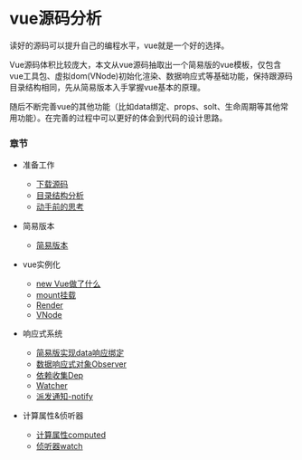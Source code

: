 # vue源码分析
读好的源码可以提升自己的编程水平，vue就是一个好的选择。

Vue源码体积比较庞大，本文从vue源码抽取出一个简易版的vue模板，仅包含vue工具包、虚拟dom(VNode)初始化渲染、数据响应式等基础功能，保持跟源码目录结构相同，先从简易版本入手掌握vue基本的原理。

随后不断完善vue的其他功能（比如data绑定、props、solt、生命周期等其他常用功能）。在完善的过程中可以更好的体会到代码的设计思路。

### 章节
* 准备工作
  * [下载源码](https://github.com/lo4396ve/vue-analysis/tree/simple/doc/ready/download)
  * [目录结构分析](https://github.com/lo4396ve/vue-analysis/tree/simple/doc/ready/structure)
  * [动手前的思考](https://github.com/lo4396ve/vue-analysis/tree/simple/doc/ready/think)
* 简易版本
  * [简易版本](https://github.com/lo4396ve/vue-analysis/tree/simple/doc/simple)

* vue实例化
  * [new Vue做了什么](https://github.com/lo4396ve/vue-analysis/tree/simple/doc/instance/newVue)
  * [mount挂载](https://github.com/lo4396ve/vue-analysis/tree/simple/doc/instance/mount)
  * [Render](https://github.com/lo4396ve/vue-analysis/tree/simple/doc/instance/render)
  * [VNode](https://github.com/lo4396ve/vue-analysis/tree/simple/doc/instance/VNode)

* 响应式系统
  * [简易版实现data响应绑定](https://github.com/lo4396ve/vue-analysis/tree/simple/doc/observer/state)
  * [数据响应式对象Observer](https://github.com/lo4396ve/vue-analysis/tree/simple/doc/observer/Observer)
  * [依赖收集Dep](https://github.com/lo4396ve/vue-analysis/tree/simple/doc/observer/Dep)
  * [Watcher](https://github.com/lo4396ve/vue-analysis/tree/simple/doc/observer/Watcher)
  * [派发通知-notify](https://github.com/lo4396ve/vue-analysis/tree/simple/doc/observer/Notify)
* 计算属性&侦听器
  * [计算属性computed](https://github.com/lo4396ve/vue-analysis/tree/simple/doc/computed&watch/computed)
  * [侦听器watch](https://github.com/lo4396ve/vue-analysis/tree/simple/doc/computed&watch/watch)

